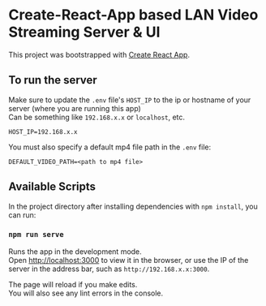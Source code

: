 # Create-React-App based LAN Video Streaming Server & UI

This project was bootstrapped with [Create React App](https://github.com/facebook/create-react-app).

## To run the server

Make sure to update the `.env` file's `HOST_IP` to the ip or hostname of your server (where you are running this app)\
Can be something like `192.168.x.x` or `localhost`, etc.

```env
HOST_IP=192.168.x.x
```

You must also specify a default mp4 file path in the `.env` file:

```env
DEFAULT_VIDEO_PATH=<path to mp4 file>
```


## Available Scripts

In the project directory after installing dependencies with `npm install`, you can run:

### `npm run serve`

Runs the app in the development mode.\
Open [http://localhost:3000](http://localhost:3000) to view it in the browser, or use the IP of the server in the address bar, such as `http://192.168.x.x:3000`.

The page will reload if you make edits.\
You will also see any lint errors in the console.
